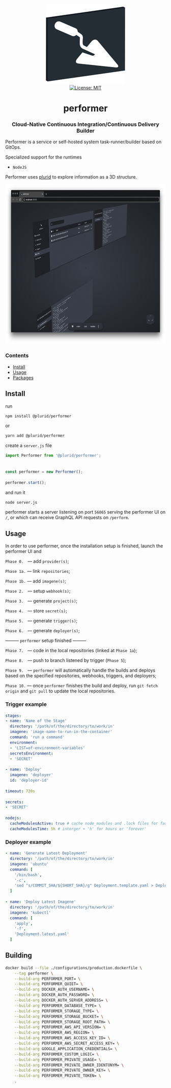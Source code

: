 <p align="center">
    <img src="https://raw.githubusercontent.com/plurid/performer/master/about/identity/performer-logo.png" height="250px">
    <br />
    <a target="_blank" href="https://github.com/plurid/performer/blob/master/LICENSE">
        <img src="https://img.shields.io/badge/license-MIT-blue.svg?colorB=1380C3&style=for-the-badge" alt="License: MIT">
    </a>
</p>



<h1 align="center">
    performer
</h1>


<h3 align="center">
    Cloud-Native Continuous Integration/Continuous Delivery Builder
</h1>


Performer is a service or self-hosted system task-runner/builder based on GitOps.

Specialized support for the runtimes

+ `NodeJS`

Performer uses [plurid](https://github.com/plurid/plurid) to explore information as a 3D structure.


<p align="center">
    <img src="https://raw.githubusercontent.com/plurid/performer/master/about/screenshots/ss-1.png" height="500px">
</p>



### Contents

+ [Install](#install)
+ [Usage](#usage)
+ [Packages](#packages)



## Install

run

``` bash
npm install @plurid/performer
```

or

``` bash
yarn add @plurid/performer
```

create a `server.js` file

``` typescript
import Performer from '@plurid/performer';


const performer = new Performer();

performer.start();
```

and run it

``` bash
node server.js
```

performer starts a server listening on port `56065` serving the performer UI on `/`, or which can receive GraphQL API requests on `/perform`.



## Usage

In order to use performer, once the installation setup is finished, launch the performer UI and

`Phase 0.⠀` — add `provider(s)`;

`Phase 1a.` — link `repositories`;

`Phase 1b.` — add `imagene(s)`;

`Phase 2.⠀` — setup `webhook(s)`;

`Phase 3.⠀` — generate `project(s)`;

`Phase 4.⠀` — store `secret(s)`;

`Phase 5.⠀` — generate `trigger(s)`;

`Phase 6.⠀` — generate `deployer(s)`;

——— `performer` setup finished ———

`Phase 7.⠀` — code in the local repositories (linked at `Phase 1a`);

`Phase 8.⠀` — push to branch listened by trigger (`Phase 5`);

`Phase 9.⠀` — `performer` will automatically handle the builds and deploys based on the specified repositories, webhooks, triggers, and deployers;

`Phase 10.` — once `performer` finishes the build and deploy, run `git fetch origin` and `git pull` to update the local repositories.


### Trigger example

``` yaml
stages:
- name: 'Name of the Stage'
  directory: '/path/of/the/directory/to/work/in'
  imagene: 'image-name-to-run-in-the-container'
  command: 'run a command'
  environment:
  - 'LIST=of-environment-variables'
  secretsEnvironment:
  - 'SECRET'

- name: 'Deploy'
  imagene: 'deployer'
  id: 'deployer-id'

timeout: 720s

secrets:
- 'SECRET'

nodejs:
  cacheModulesActive: true # cache node_modules and .lock files for faster container creation
  cacheModulesTime: 5h # interger + 'h' for hours or 'forever'
```


### Deployer example

``` yaml
- name: 'Generate Latest Deployment'
  directory: '/path/of/the/directory/to/work/in'
  imagene: 'ubuntu'
  command: [
    '/bin/bash',
    '-c',
    'sed "s/COMMIT_SHA/${SHORT_SHA}/g" Deployment.template.yaml > Deployment.latest.yaml'
  ]

- name: 'Deploy Latest Imagene'
  directory: '/path/of/the/directory/to/work/in'
  imagene: 'kubectl'
  command: [
    'apply',
    '-f',
    'Deployment.latest.yaml'
  ]
```



## Building

``` bash
docker build --file ./configurations/production.dockerfile \
    --tag performer \
    --build-arg PERFORMER_PORT= \
    --build-arg PERFORMER_QUIET= \
    --build-arg DOCKER_AUTH_USERNAME= \
    --build-arg DOCKER_AUTH_PASSWORD= \
    --build-arg DOCKER_AUTH_SERVER_ADDRESS= \
    --build-arg PERFORMER_DATABASE_TYPE= \
    --build-arg PERFORMER_STORAGE_TYPE= \
    --build-arg PERFORMER_STORAGE_BUCKET= \
    --build-arg PERFORMER_STORAGE_ROOT_PATH= \
    --build-arg PERFORMER_AWS_API_VERSION= \
    --build-arg PERFORMER_AWS_REGION= \
    --build-arg PERFORMER_AWS_ACCESS_KEY_ID= \
    --build-arg PERFORMER_AWS_SECRET_ACCESS_KEY= \
    --build-arg GOOGLE_APPLICATION_CREDENTIALS= \
    --build-arg PERFORMER_CUSTOM_LOGIC= \
    --build-arg PERFORMER_PRIVATE_USAGE= \
    --build-arg PERFORMER_PRIVATE_OWNER_IDENTONYM= \
    --build-arg PERFORMER_PRIVATE_OWNER_KEY= \
    --build-arg PERFORMER_PRIVATE_TOKEN= \
    .
```
